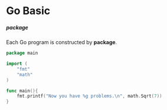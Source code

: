 # Go Basic

##### package

Each Go program is constructed by **package**.

```go
package main

import (
    "fmt"
    "math"
)

func main(){
    fmt.printf("Now you have %g problems.\n", math.Sqrt(7))
}
```



